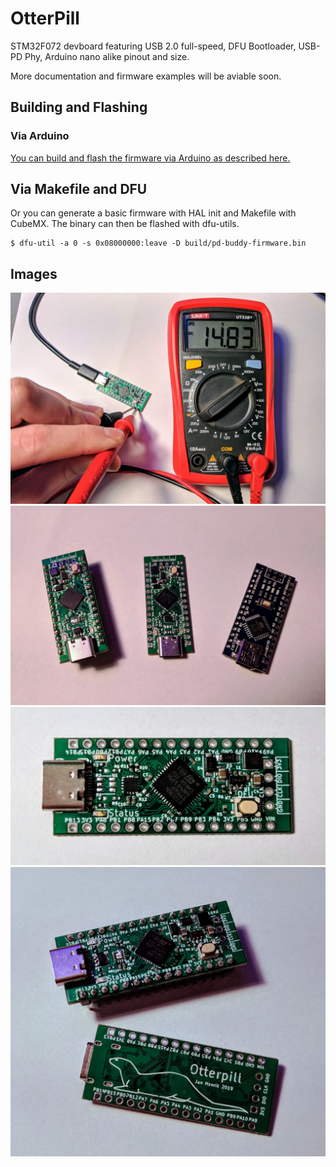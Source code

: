 # OtterPill

STM32F072 devboard featuring USB 2.0 full-speed, DFU Bootloader, USB-PD Phy, Arduino nano alike pinout and size.

More documentation and firmware examples will be aviable soon. 

## Building and Flashing
### Via Arduino

[You can build and flash the firmware via Arduino as described here.](https://github.com/stm32duino/Arduino_Core_STM32)

## Via Makefile and DFU

Or you can generate a basic firmware with HAL init and Makefile with CubeMX. The binary can then be flashed with dfu-utils.

    $ dfu-util -a 0 -s 0x08000000:leave -D build/pd-buddy-firmware.bin

## Images

![](images/1.jpg)
![](images/2.jpg)
![](images/3.jpg)
![](images/4.jpg)
